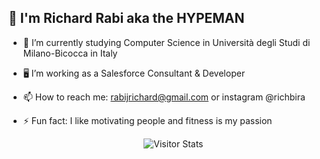 ## 👋 I'm Richard Rabi aka the HYPEMAN

- 🔭 I’m currently studying Computer Science in Università degli Studi di Milano-Bicocca in Italy
- 🖥️ I’m working as a Salesforce Consultant & Developer
- 📫 How to reach me: rabijrichard@gmail.com or instagram @richbira
- ⚡ Fun fact: I like motivating people and fitness is my passion



    <div align="center">
        <img alt="Visitor Stats" 
            src="https://widgetbite.com/stats/<richbira>"/>  
    </div>


<!--
**richbira/richbira** is a ✨ _special_ ✨ repository because its `README.md` (this file) appears on your GitHub profile.

Here are some ideas to get you started:

- 🔭 I’m currently working on ...
- 🌱 I’m currently learning ...
- 👯 I’m looking to collaborate on ...
- 🤔 I’m looking for help with ...
- 💬 Ask me about ...
- 📫 How to reach me: ...
- 😄 Pronouns: ...
- ⚡ Fun fact: ...
-->
